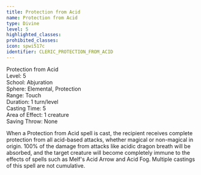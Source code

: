 ```yaml
---
title: Protection from Acid
name: Protection from Acid
type: Divine
level: 5
highlighted_classes: 
prohibited_classes: 
icon: spwi517c
identifier: CLERIC_PROTECTION_FROM_ACID
---
```

Protection from Acid  
Level: 5  
School: Abjuration  
Sphere: Elemental, Protection  
Range: Touch  
Duration: 1 turn/level  
Casting Time: 5  
Area of Effect: 1 creature  
Saving Throw: None  
  
When a Protection from Acid spell is cast, the recipient receives complete protection from all acid-based attacks, whether magical or non-magical in origin. 100% of the damage from attacks like acidic dragon breath will be absorbed, and the target creature will become completely immune to the effects of spells such as Melf's Acid Arrow and Acid Fog. Multiple castings of this spell are not cumulative.  
